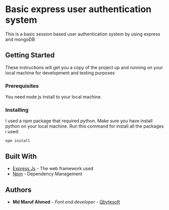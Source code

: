 # Basic express user authentication system

This is a basic session based user authentication system by using express and mongoDB

## Getting Started

These instructions will get you a copy of the project up and running on your local machine for development and testing purposes

### Prerequisites

You need node js install to your local machine.


### Installing

I used a npm package that required python. Make sure you have install python on your local machine. 
Run this command for install all the packages i used:
```
npm install
```

## Built With

* [Express Js](https://expressjs.com/) - The web framework used
* [Npm](https://www.npmjs.com/) - Dependency Management

## Authors

* **Md Maruf Ahmed** - *Font end developer* - [Qbytesoft ](https://qbytesoft.com/)

